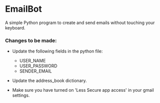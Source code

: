 # EmailBot
A simple Python program to create and send emails without touching your keyboard. 

### Changes to be made:

- Update the following fields in the python file:
    - USER_NAME
    - USER_PASSWORD
    - SENDER_EMAIL

- Update the address_book dictionary.
- Make sure you have turned on 'Less Secure app access' in your gmail settings.
